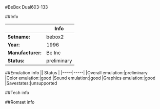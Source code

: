 #BeBox Dual603-133

##Info

||Info|
|-----|-----|
|**Setname:**|bebox2
|**Year:**|1996
|**Manufacturer:**|Be Inc
|**Status:**|preliminary

##Emulation info
|| Status |
|-----|-----|
|Overall emulation:|preliminary
|Color emulation:|good
|Sound emulation:|good
|Graphics emulation:|good
|Savestates:|unsupported

##Tech info

##Romset info

<!--- START OF EDITED COMMENT DO NOT TOUCH TEXT ABOVE-->
